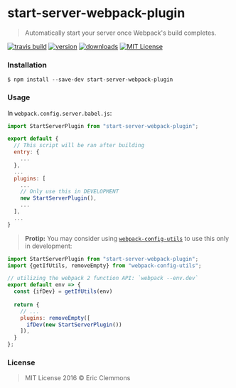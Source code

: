 # start-server-webpack-plugin

> Automatically start your server once Webpack's build completes.

[![travis build](https://img.shields.io/travis/ericclemmons/start-server-webpack-plugin.svg)](https://travis-ci.org/ericclemmons/start-server-webpack-plugin)
[![version](https://img.shields.io/npm/v/start-server-webpack-plugin.svg)](http://npm.im/estart-server-webpack-plugin)
[![downloads](https://img.shields.io/npm/dm/start-server-webpack-plugin.svg)](http://npm-stat.com/charts.html?package=start-server-webpack-plugin)
[![MIT License](https://img.shields.io/npm/l/start-server-webpack-plugin.svg)](http://opensource.org/licenses/MIT)

### Installation

```shell
$ npm install --save-dev start-server-webpack-plugin
```

### Usage

In `webpack.config.server.babel.js`:

```js
import StartServerPlugin from "start-server-webpack-plugin";

export default {
  // This script will be ran after building
  entry: {
    ...
  },
  ...
  plugins: [
    ...
    // Only use this in DEVELOPMENT
    new StartServerPlugin(),
    ...
  ],
  ...
}
```

> **Protip:** You may consider using [`webpack-config-utils`](http://npm.im/webpack-config-utils) to use this only in development:

```javascript
import StartServerPlugin from "start-server-webpack-plugin";
import {getIfUtils, removeEmpty} from "webpack-config-utils";

// utilizing the webpack 2 function API: `webpack --env.dev`
export default env => {
  const {ifDev} = getIfUtils(env)
  
  return {
    // ...
    plugins: removeEmpty([
      ifDev(new StartServerPlugin())
    ]),
  }
};
```

### License

> MIT License 2016 © Eric Clemmons
